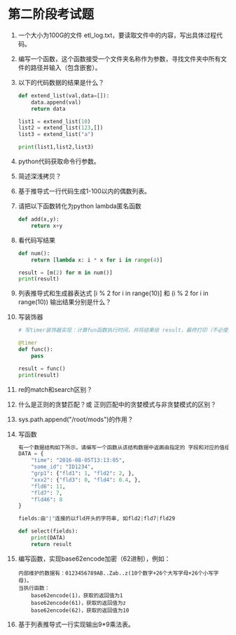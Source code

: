 # 第二阶段考试题

1. 一个大小为100G的文件 etl_log.txt，要读取文件中的内容，写出具体过程代码。

2. 编写一个函数，这个函数接受一个文件夹名称作为参数，寻找文件夹中所有文件的路径并输入（包含嵌套）。

3. 以下的代码数据的结果是什么？

   ```python
   def extend_list(val,data=[]):
       data.append(val)
       return data
   
   list1 = extend_list(10)
   list2 = extend_list(123,[])
   list3 = extend_list("a")
   
   print(list1,list2,list3)
   ```

4. python代码获取命令行参数。

5. 简述深浅拷贝？

6. 基于推导式一行代码生成1-100以内的偶数列表。

7. 请把以下函数转化为python lambda匿名函数

   ```python
   def add(x,y):  
       return x+y
   ```

8. 看代码写结果

   ```python
   def num():
       return [lambda x: i * x for i in range(4)]
   
   result = [m(2) for m in num()]
   print(result)
   ```

9. 列表推导式和生成器表达式 [i % 2 for i in range(10)] 和 (i % 2 for i in range(10)) 输出结果分别是什么？

10. 写装饰器

    ```python
    # 写timer装饰器实现：计算fun函数执行时间，并将结果给 result，最终打印（不必使用datetime,使用time.time即可）。
    
    @timer
    def func():
        pass
    
    result = func()
    print(result) 
    ```

11. re的match和search区别？

12. 什么是正则的贪婪匹配？或 正则匹配中的贪婪模式与非贪婪模式的区别？

13. sys.path.append("/root/mods")的作用？

14. 写函数

    ```python
    有一个数据结构如下所示，请编写一个函数从该结构数据中返画由指定的 字段和对应的值组成的字典。如果指定字段不存在，则跳过该字段。
    DATA = {
        "time": "2016-08-05T13:13:05",
        "some_id": "ID1234",
        "grp1": {"fld1": 1, "fld2": 2, },
        "xxx2": {"fld3": 0, "fld4": 0.4, },
        "fld6": 11,
        "fld7": 7,
        "fld46": 8
    }
    
    fields:由"|"连接的以fld开头的字符串, 如fld2|fld7|fld29  
    
    def select(fields):
        print(DATA)
        return result
    ```

15. 编写函数，实现base62encode加密（62进制），例如：

    ```
    内部维护的数据有：0123456789AB..Zab..z(10个数字+26个大写字母+26个小写字母)。
    当执行函数：
    	base62encode(1)，获取的返回值为1
    	base62encode(61)，获取的返回值为z
    	base62encode(62)，获取的返回值为10
    ```

16. 基于列表推导式一行实现输出9*9乘法表。

